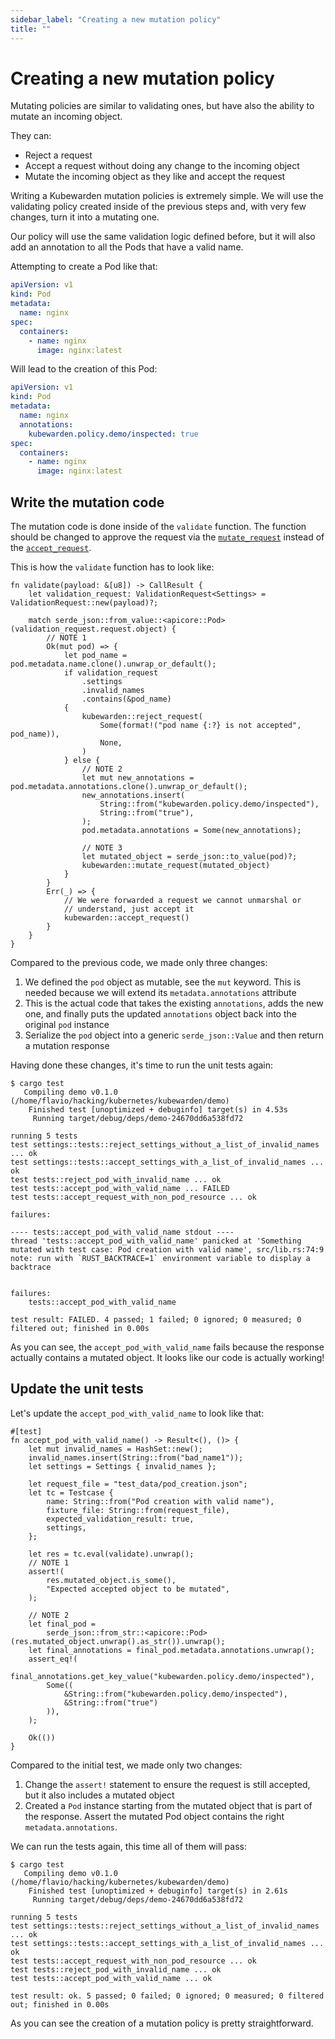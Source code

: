 ```yaml
---
sidebar_label: "Creating a new mutation policy"
title: ""
---
```


# Creating a new mutation policy

Mutating policies are similar to validating ones, but have also the ability to mutate an
incoming object.

They can:

  * Reject a request
  * Accept a request without doing any change to the incoming object
  * Mutate the incoming object as they like and accept the request

Writing a Kubewarden mutation policies is extremely simple. We will use the validating
policy created inside of the previous steps and, with very few changes, turn it into a
mutating one.

Our policy will use the same validation logic defined before, but it will also add
an annotation to all the Pods that have a valid name.

Attempting to create a Pod like that:

```yaml
apiVersion: v1
kind: Pod
metadata:
  name: nginx
spec:
  containers:
    - name: nginx
      image: nginx:latest
```

Will lead to the creation of this Pod:

```yaml
apiVersion: v1
kind: Pod
metadata:
  name: nginx
  annotations:
    kubewarden.policy.demo/inspected: true
spec:
  containers:
    - name: nginx
      image: nginx:latest
```

## Write the mutation code

The mutation code is done inside of the `validate` function. The function should be changed
to approve the request via the [`mutate_request`](https://docs.rs/kubewarden-policy-sdk/0.1.0/kubewarden_policy_sdk/fn.mutate_request.html)
instead of the [`accept_request`](https://docs.rs/kubewarden-policy-sdk/0.1.0/kubewarden_policy_sdk/fn.accept_request.html).

This is how the `validate` function has to look like:

```rust,norun,noplayground
fn validate(payload: &[u8]) -> CallResult {
    let validation_request: ValidationRequest<Settings> = ValidationRequest::new(payload)?;

    match serde_json::from_value::<apicore::Pod>(validation_request.request.object) {
        // NOTE 1
        Ok(mut pod) => {
            let pod_name = pod.metadata.name.clone().unwrap_or_default();
            if validation_request
                .settings
                .invalid_names
                .contains(&pod_name)
            {
                kubewarden::reject_request(
                    Some(format!("pod name {:?} is not accepted", pod_name)),
                    None,
                )
            } else {
                // NOTE 2
                let mut new_annotations = pod.metadata.annotations.clone().unwrap_or_default();
                new_annotations.insert(
                    String::from("kubewarden.policy.demo/inspected"),
                    String::from("true"),
                );
                pod.metadata.annotations = Some(new_annotations);

                // NOTE 3
                let mutated_object = serde_json::to_value(pod)?;
                kubewarden::mutate_request(mutated_object)
            }
        }
        Err(_) => {
            // We were forwarded a request we cannot unmarshal or
            // understand, just accept it
            kubewarden::accept_request()
        }
    }
}
```

Compared to the previous code, we made only three changes:

  1. We defined the `pod` object as mutable, see the `mut` keyword. This is
    needed because we will extend its `metadata.annotations` attribute
  2. This is the actual code that takes the existing `annotations`, adds the
    new one, and finally puts the updated `annotations` object back into the original
    `pod` instance
  3. Serialize the `pod` object into a generic `serde_json::Value` and then return
    a mutation response

Having done these changes, it's time to run the unit tests again:

```shell
$ cargo test
   Compiling demo v0.1.0 (/home/flavio/hacking/kubernetes/kubewarden/demo)
    Finished test [unoptimized + debuginfo] target(s) in 4.53s
     Running target/debug/deps/demo-24670dd6a538fd72

running 5 tests
test settings::tests::reject_settings_without_a_list_of_invalid_names ... ok
test settings::tests::accept_settings_with_a_list_of_invalid_names ... ok
test tests::reject_pod_with_invalid_name ... ok
test tests::accept_pod_with_valid_name ... FAILED
test tests::accept_request_with_non_pod_resource ... ok

failures:

---- tests::accept_pod_with_valid_name stdout ----
thread 'tests::accept_pod_with_valid_name' panicked at 'Something mutated with test case: Pod creation with valid name', src/lib.rs:74:9
note: run with `RUST_BACKTRACE=1` environment variable to display a backtrace


failures:
    tests::accept_pod_with_valid_name

test result: FAILED. 4 passed; 1 failed; 0 ignored; 0 measured; 0 filtered out; finished in 0.00s
```

As you can see, the `accept_pod_with_valid_name` fails because the response actually
contains a mutated object. It looks like our code is actually working!

## Update the unit tests

Let's update the `accept_pod_with_valid_name` to look like that:

```rust,norun,noplayground
#[test]
fn accept_pod_with_valid_name() -> Result<(), ()> {
    let mut invalid_names = HashSet::new();
    invalid_names.insert(String::from("bad_name1"));
    let settings = Settings { invalid_names };

    let request_file = "test_data/pod_creation.json";
    let tc = Testcase {
        name: String::from("Pod creation with valid name"),
        fixture_file: String::from(request_file),
        expected_validation_result: true,
        settings,
    };

    let res = tc.eval(validate).unwrap();
    // NOTE 1
    assert!(
        res.mutated_object.is_some(),
        "Expected accepted object to be mutated",
    );

    // NOTE 2
    let final_pod =
        serde_json::from_str::<apicore::Pod>(res.mutated_object.unwrap().as_str()).unwrap();
    let final_annotations = final_pod.metadata.annotations.unwrap();
    assert_eq!(
        final_annotations.get_key_value("kubewarden.policy.demo/inspected"),
        Some((
            &String::from("kubewarden.policy.demo/inspected"),
            &String::from("true")
        )),
    );

    Ok(())
}
```

Compared to the initial test, we made only two changes:

  1. Change the `assert!` statement to ensure the request is still accepted,
    but it also includes a mutated object
  2. Created a `Pod` instance starting from the mutated object that is part of
    the response. Assert the mutated Pod object contains the right
    `metadata.annotations`.

We can run the tests again, this time all of them will pass:

```shell
$ cargo test
   Compiling demo v0.1.0 (/home/flavio/hacking/kubernetes/kubewarden/demo)
    Finished test [unoptimized + debuginfo] target(s) in 2.61s
     Running target/debug/deps/demo-24670dd6a538fd72

running 5 tests
test settings::tests::reject_settings_without_a_list_of_invalid_names ... ok
test settings::tests::accept_settings_with_a_list_of_invalid_names ... ok
test tests::accept_request_with_non_pod_resource ... ok
test tests::reject_pod_with_invalid_name ... ok
test tests::accept_pod_with_valid_name ... ok

test result: ok. 5 passed; 0 failed; 0 ignored; 0 measured; 0 filtered out; finished in 0.00s
```

As you can see the creation of a mutation policy is pretty straightforward.
